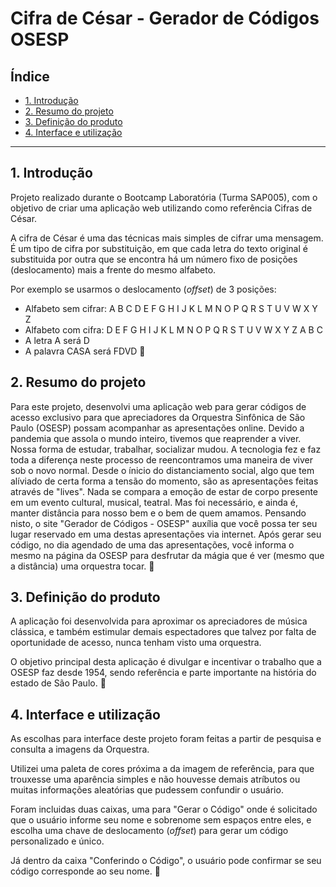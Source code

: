 # Cifra de César - Gerador de Códigos OSESP

## Índice

* [1. Introdução](#1-introdução)
* [2. Resumo do projeto](#2-resumo-do-projeto)
* [3. Definição do produto](#3-definição-do-produto)
* [4. Interface e utilização](#4-interface-e-utilização)


***

## 1. Introdução

Projeto realizado durante o Bootcamp Laboratória (Turma SAP005), com o objetivo de criar uma aplicação web utilizando como referência Cifras de César.

A cifra de César é uma das técnicas mais simples de cifrar uma mensagem. É um
tipo de cifra por substituição, em que cada letra do texto original é
substituida por outra que se encontra há um número fixo de posições
(deslocamento) mais a frente do mesmo alfabeto.

Por exemplo se usarmos o deslocamento (_offset_) de 3 posições:

* Alfabeto sem cifrar: A B C D E F G H I J K L M N O P Q R S T U V W X Y Z
* Alfabeto com cifra:  D E F G H I J K L M N O P Q R S T U V W X Y Z A B C
* A letra A será D
* A palavra CASA será FDVD
:musical_score:

## 2. Resumo do projeto

Para este projeto, desenvolvi uma aplicação web para gerar códigos de acesso exclusivo para que apreciadores da Orquestra Sinfônica de São Paulo (OSESP) possam acompanhar as apresentações online.
Devido a pandemia que assola o mundo inteiro, tivemos que reaprender a viver. Nossa forma de estudar, trabalhar, socializar mudou. A tecnologia fez e faz toda a diferença neste processo de reencontramos uma maneira de viver sob o novo normal.
Desde o ínicio do distanciamento social, algo que tem alíviado de certa forma a tensão do momento, são as apresentações feitas através de "lives". Nada se compara a emoção de estar de corpo presente em um evento cultural, musical, teatral. Mas foi necessário, e ainda é, manter distância para nosso bem e o bem de quem amamos.
Pensando nisto, o site "Gerador de Códigos - OSESP" auxília que você possa ter seu lugar reservado em uma destas apresentações via internet. Após gerar seu código, no dia agendado de uma das apresentações, você informa o mesmo na página da OSESP para desfrutar da mágia que é ver (mesmo que a distância) uma orquestra tocar.
:musical_score:

## 3. Definição do produto

A aplicação foi desenvolvida para aproximar os apreciadores de música clássica, e também estimular demais espectadores que talvez por falta de oportunidade de acesso, nunca tenham visto uma orquestra.

O objetivo principal desta aplicação é divulgar e incentivar o trabalho que a OSESP faz desde 1954, sendo referência e parte importante na história do estado de São Paulo. 
:musical_score:

## 4. Interface e utilização

As escolhas para interface deste projeto foram feitas a partir de pesquisa e consulta a imagens da Orquestra.

Utilizei uma paleta de cores próxima a da imagem de referência, para que trouxesse uma aparência simples e não houvesse demais atríbutos ou muitas informações aleatórias que pudessem confundir o usuário.

Foram incluidas duas caixas, uma para "Gerar o Código" onde é solicitado que o usuário informe seu nome e sobrenome sem espaços entre eles, e escolha uma chave de deslocamento (_offset_) para gerar um código personalizado e único.

Já dentro da caixa "Conferindo o Código", o usuário pode confirmar se seu código corresponde ao seu nome.
:musical_score:


